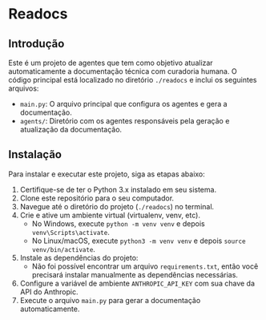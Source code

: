 # Readocs

## Introdução
Este é um projeto de agentes que tem como objetivo atualizar automaticamente a documentação técnica com curadoria humana. O código principal está localizado no diretório `./readocs` e inclui os seguintes arquivos:

- `main.py`: O arquivo principal que configura os agentes e gera a documentação.
- `agents/`: Diretório com os agentes responsáveis pela geração e atualização da documentação.

## Instalação
Para instalar e executar este projeto, siga as etapas abaixo:

1. Certifique-se de ter o Python 3.x instalado em seu sistema.
2. Clone este repositório para o seu computador.
3. Navegue até o diretório do projeto (`./readocs`) no terminal.
4. Crie e ative um ambiente virtual (virtualenv, venv, etc).
   - No Windows, execute `python -m venv venv` e depois `venv\Scripts\activate`.
   - No Linux/macOS, execute `python3 -m venv venv` e depois `source venv/bin/activate`.
5. Instale as dependências do projeto:
   - Não foi possível encontrar um arquivo `requirements.txt`, então você precisará instalar manualmente as dependências necessárias.
6. Configure a variável de ambiente `ANTHROPIC_API_KEY` com sua chave da API do Anthropic.
7. Execute o arquivo `main.py` para gerar a documentação automaticamente.
